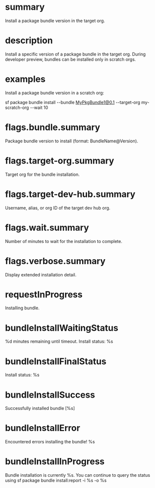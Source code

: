 # summary

Install a package bundle version in the target org.

# description

Install a specific version of a package bundle in the target org. During developer preview, bundles can be installed only in scratch orgs.

# examples

Install a package bundle version in a scratch org:

sf package bundle install --bundle MyPkgBundle1@0.1 --target-org my-scratch-org --wait 10

# flags.bundle.summary

Package bundle version to install (format: BundleName@Version).

# flags.target-org.summary

Target org for the bundle installation.

# flags.target-dev-hub.summary

Username, alias, or org ID of the target dev hub org.

# flags.wait.summary

Number of minutes to wait for the installation to complete.

# flags.verbose.summary

Display extended installation detail.

# requestInProgress

Installing bundle.

# bundleInstallWaitingStatus

%d minutes remaining until timeout. Install status: %s

# bundleInstallFinalStatus

Install status: %s

# bundleInstallSuccess

Successfully installed bundle [%s]

# bundleInstallError

Encountered errors installing the bundle! %s

# bundleInstallInProgress

Bundle installation is currently %s. You can continue to query the status using
sf package bundle install:report -i %s -o %s
